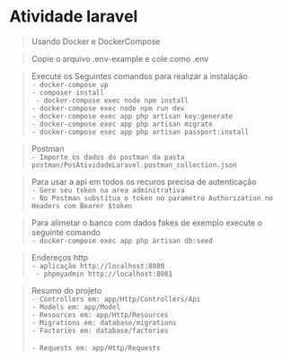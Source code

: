 <h1>Atividade laravel </h1>

> Usando Docker e DockerCompose

> Copie o arquivo .env-example e cole como .env

> Execute os Seguintes comandos para realizar a instalação <br />
    ```- docker-compose up ```<br />
    ``` - composer install ```<br />
    ``` - docker-compose exec node npm install```<br />
    ```- docker-compose exec node npm run dev```<br />
    ```- docker-compose exec app php artisan key:generate```<br />
    ```- docker-compose exec app php artisan migrate```<br />
    ```- docker-compose exec app php artisan passport:install```<br />
 
>Postman <br />
     ```- Importe os dados do postman da pasta postman/PosAtividadeLaravel.postman_collection.json ```<br />
     
     
>Para usar a api em todos os recuros precisa de autenticação  <br />
     ``` - Gere seu token na area adminitrativa ``` <br />
     ``` - No Postman substitua o token no parametro Authorization no Headers com Bearer $token ``` <br />
     
>Para alimetar o banco com dados fakes de exemplo execute o seguinte comando <br />
     ```- docker-compose exec app php artisan db:seed```<br />
        
>Endereços http <br />
    ```- aplicação http://localhost:8080   ``` <br />
    ```  - phpmyadmin http://localhost:8081 ```   <br />
    
>Resumo do projeto <br />
    ```- Controllers em: app/Http/Controllers/Api   ``` <br />
    ```- Models em: app/Model   ``` <br />
    ```- Resources em: app/Http/Resources   ``` <br />
    ```- Migrations em: database/migrations   ``` <br />
    ```- Factories em: database/factories ```<br />    
    ```- Requests em: app/Http/Requests ```<br />    
    

